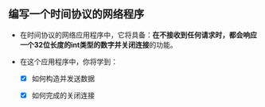 ## 编写一个时间协议的网络程序

* 在时间协议的网络应用程序中，它将具备：**在不接收到任何请求时，都会响应一个32位长度的int类型的数字并关闭连接**的功能。

* 在这个应用程序中，你将学到：

  - [x] 如何构造并发送数据

  - [x] 如何完成的关闭连接